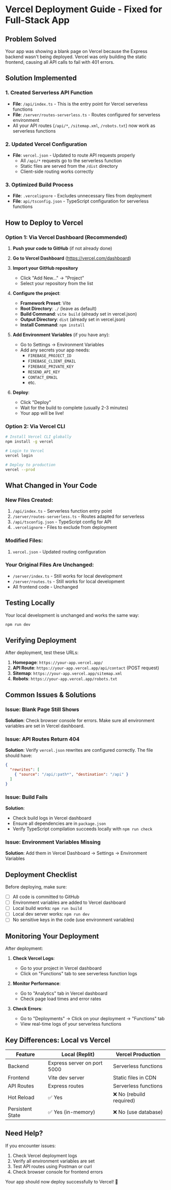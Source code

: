 # Vercel Deployment Guide - Fixed for Full-Stack App

## Problem Solved
Your app was showing a blank page on Vercel because the Express backend wasn't being deployed. Vercel was only building the static frontend, causing all API calls to fail with 401 errors.

## Solution Implemented

### 1. Created Serverless API Function
- **File**: `/api/index.ts` - This is the entry point for Vercel serverless functions
- **File**: `/server/routes-serverless.ts` - Routes configured for serverless environment
- All your API routes (`/api/*`, `/sitemap.xml`, `/robots.txt`) now work as serverless functions

### 2. Updated Vercel Configuration
- **File**: `vercel.json` - Updated to route API requests properly
  - All `/api/*` requests go to the serverless function
  - Static files are served from the `/dist` directory
  - Client-side routing works correctly

### 3. Optimized Build Process
- **File**: `.vercelignore` - Excludes unnecessary files from deployment
- **File**: `api/tsconfig.json` - TypeScript configuration for serverless functions

## How to Deploy to Vercel

### Option 1: Via Vercel Dashboard (Recommended)

1. **Push your code to GitHub** (if not already done)

2. **Go to Vercel Dashboard** (https://vercel.com/dashboard)

3. **Import your GitHub repository**
   - Click "Add New..." → "Project"
   - Select your repository from the list

4. **Configure the project**:
   - **Framework Preset**: Vite
   - **Root Directory**: `./` (leave as default)
   - **Build Command**: `vite build` (already set in vercel.json)
   - **Output Directory**: `dist` (already set in vercel.json)
   - **Install Command**: `npm install`

5. **Add Environment Variables** (if you have any):
   - Go to Settings → Environment Variables
   - Add any secrets your app needs:
     - `FIREBASE_PROJECT_ID`
     - `FIREBASE_CLIENT_EMAIL`
     - `FIREBASE_PRIVATE_KEY`
     - `RESEND_API_KEY`
     - `CONTACT_EMAIL`
     - etc.

6. **Deploy**:
   - Click "Deploy"
   - Wait for the build to complete (usually 2-3 minutes)
   - Your app will be live!

### Option 2: Via Vercel CLI

```bash
# Install Vercel CLI globally
npm install -g vercel

# Login to Vercel
vercel login

# Deploy to production
vercel --prod
```

## What Changed in Your Code

### New Files Created:
1. `/api/index.ts` - Serverless function entry point
2. `/server/routes-serverless.ts` - Routes adapted for serverless
3. `/api/tsconfig.json` - TypeScript config for API
4. `.vercelignore` - Files to exclude from deployment

### Modified Files:
1. `vercel.json` - Updated routing configuration

### Your Original Files Are Unchanged:
- `/server/index.ts` - Still works for local development
- `/server/routes.ts` - Still works for local development
- All frontend code - Unchanged

## Testing Locally

Your local development is unchanged and works the same way:

```bash
npm run dev
```

## Verifying Deployment

After deployment, test these URLs:

1. **Homepage**: `https://your-app.vercel.app/`
2. **API Route**: `https://your-app.vercel.app/api/contact` (POST request)
3. **Sitemap**: `https://your-app.vercel.app/sitemap.xml`
4. **Robots**: `https://your-app.vercel.app/robots.txt`

## Common Issues & Solutions

### Issue: Blank Page Still Shows
**Solution**: Check browser console for errors. Make sure all environment variables are set in Vercel dashboard.

### Issue: API Routes Return 404
**Solution**: Verify `vercel.json` rewrites are configured correctly. The file should have:
```json
{
  "rewrites": [
    { "source": "/api/:path*", "destination": "/api" }
  ]
}
```

### Issue: Build Fails
**Solution**: 
- Check build logs in Vercel dashboard
- Ensure all dependencies are in `package.json`
- Verify TypeScript compilation succeeds locally with `npm run check`

### Issue: Environment Variables Missing
**Solution**: Add them in Vercel Dashboard → Settings → Environment Variables

## Deployment Checklist

Before deploying, make sure:

- [ ] All code is committed to GitHub
- [ ] Environment variables are added to Vercel dashboard
- [ ] Local build works: `npm run build`
- [ ] Local dev server works: `npm run dev`
- [ ] No sensitive keys in the code (use environment variables)

## Monitoring Your Deployment

After deployment:

1. **Check Vercel Logs**:
   - Go to your project in Vercel dashboard
   - Click on "Functions" tab to see serverless function logs

2. **Monitor Performance**:
   - Go to "Analytics" tab in Vercel dashboard
   - Check page load times and error rates

3. **Check Errors**:
   - Go to "Deployments" → Click on your deployment → "Functions" tab
   - View real-time logs of your serverless functions

## Key Differences: Local vs Vercel

| Feature | Local (Replit) | Vercel Production |
|---------|----------------|-------------------|
| Backend | Express server on port 5000 | Serverless functions |
| Frontend | Vite dev server | Static files in CDN |
| API Routes | Express routes | Serverless functions |
| Hot Reload | ✅ Yes | ❌ No (rebuild required) |
| Persistent State | ✅ Yes (in-memory) | ❌ No (use database) |

## Need Help?

If you encounter issues:

1. Check Vercel deployment logs
2. Verify all environment variables are set
3. Test API routes using Postman or curl
4. Check browser console for frontend errors

Your app should now deploy successfully to Vercel! 🎉
